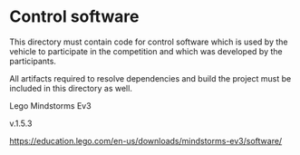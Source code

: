 Control software
================

This directory must contain code for control software which is used by the vehicle to participate in the competition and which was developed by the participants.

All artifacts required to resolve dependencies and build the project must be included in this directory as well.

Lego Mindstorms Ev3

v.1.5.3

https://education.lego.com/en-us/downloads/mindstorms-ev3/software/

